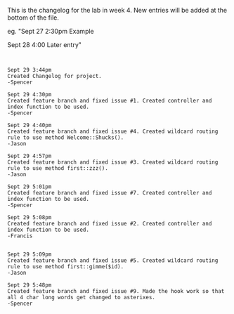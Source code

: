 This is the changelog for the lab in week 4. New entries will be added at the bottom of the file.

eg.
"Sept 27 2:30pm
Example

Sept 28 4:00
Later entry"
~~~~~~~~~~~~~~~~~~~~~~~~~~~


Sept 29 3:44pm
Created Changelog for project.
-Spencer

Sept 29 4:30pm
Created feature branch and fixed issue #1. Created controller and index function to be used.
-Spencer

Sept 29 4:40pm
Created feature branch and fixed issue #4. Created wildcard routing rule to use method Welcome::Shucks().
-Jason

Sept 29 4:57pm
Created feature branch and fixed issue #3. Created wildcard routing rule to use method first::zzz().
-Jason

Sept 29 5:01pm
Created feature branch and fixed issue #7. Created controller and index function to be used.
-Spencer

Sept 29 5:08pm
Created feature branch and fixed issue #2. Created controller and index function to be used.
-Francis


Sept 29 5:09pm
Created feature branch and fixed issue #5. Created wildcard routing rule to use method first::gimme($id).
-Jason

Sept 29 5:48pm
Created feature branch and fixed issue #9. Made the hook work so that all 4 char long words get changed to asterixes.
-Spencer
